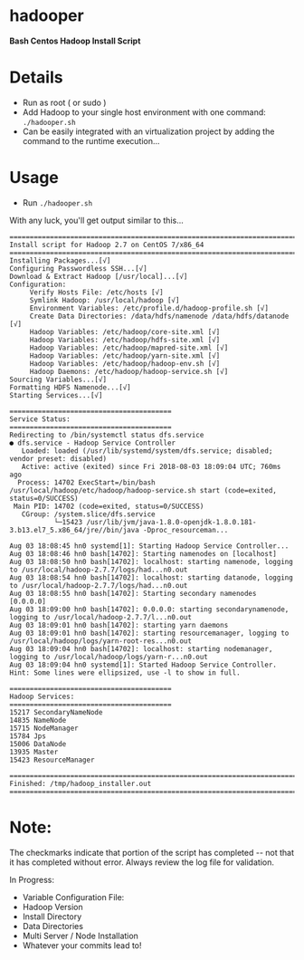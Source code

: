 # hadooper
**Bash Centos Hadoop Install Script**

# Details #
* Run as root ( or sudo )
* Add Hadoop to your single host environment with one command: `./hadooper.sh`
* Can be easily integrated with an virtualization project by adding the command to the runtime execution...

# Usage #
* Run `./hadooper.sh`

With any luck, you'll get output similar to this...

```
================================================================================
Install script for Hadoop 2.7 on CentOS 7/x86_64
================================================================================
Installing Packages...[√]
Configuring Passwordless SSH...[√]
Download & Extract Hadoop [/usr/local]...[√]
Configuration:
	 Verify Hosts File: /etc/hosts [√]
	 Symlink Hadoop: /usr/local/hadoop [√]
	 Environment Variables: /etc/profile.d/hadoop-profile.sh [√]
	 Create Data Directories: /data/hdfs/namenode /data/hdfs/datanode [√]
	 Hadoop Variables: /etc/hadoop/core-site.xml [√]
	 Hadoop Variables: /etc/hadoop/hdfs-site.xml [√]
	 Hadoop Variables: /etc/hadoop/mapred-site.xml [√]
	 Hadoop Variables: /etc/hadoop/yarn-site.xml [√]
	 Hadoop Variables: /etc/hadoop/hadoop-env.sh [√]
	 Hadoop Daemons: /etc/hadoop/hadoop-service.sh [√]
Sourcing Variables...[√]
Formatting HDFS Namenode...[√]
Starting Services...[√]

========================================
Service Status:
========================================
Redirecting to /bin/systemctl status dfs.service
● dfs.service - Hadoop Service Controller
   Loaded: loaded (/usr/lib/systemd/system/dfs.service; disabled; vendor preset: disabled)
   Active: active (exited) since Fri 2018-08-03 18:09:04 UTC; 760ms ago
  Process: 14702 ExecStart=/bin/bash /usr/local/hadoop/etc/hadoop/hadoop-service.sh start (code=exited, status=0/SUCCESS)
 Main PID: 14702 (code=exited, status=0/SUCCESS)
   CGroup: /system.slice/dfs.service
           └─15423 /usr/lib/jvm/java-1.8.0-openjdk-1.8.0.181-3.b13.el7_5.x86_64/jre//bin/java -Dproc_resourceman...

Aug 03 18:08:45 hn0 systemd[1]: Starting Hadoop Service Controller...
Aug 03 18:08:46 hn0 bash[14702]: Starting namenodes on [localhost]
Aug 03 18:08:50 hn0 bash[14702]: localhost: starting namenode, logging to /usr/local/hadoop-2.7.7/logs/had...n0.out
Aug 03 18:08:54 hn0 bash[14702]: localhost: starting datanode, logging to /usr/local/hadoop-2.7.7/logs/had...n0.out
Aug 03 18:08:55 hn0 bash[14702]: Starting secondary namenodes [0.0.0.0]
Aug 03 18:09:00 hn0 bash[14702]: 0.0.0.0: starting secondarynamenode, logging to /usr/local/hadoop-2.7.7/l...n0.out
Aug 03 18:09:01 hn0 bash[14702]: starting yarn daemons
Aug 03 18:09:01 hn0 bash[14702]: starting resourcemanager, logging to /usr/local/hadoop/logs/yarn-root-res...n0.out
Aug 03 18:09:04 hn0 bash[14702]: localhost: starting nodemanager, logging to /usr/local/hadoop/logs/yarn-r...n0.out
Aug 03 18:09:04 hn0 systemd[1]: Started Hadoop Service Controller.
Hint: Some lines were ellipsized, use -l to show in full.

========================================
Hadoop Services:
========================================
15217 SecondaryNameNode
14835 NameNode
15715 NodeManager
15784 Jps
15006 DataNode
13935 Master
15423 ResourceManager

================================================================================
Finished: /tmp/hadoop_installer.out
================================================================================
```

# Note: 
The checkmarks indicate that portion of the script has completed -- not that it has completed without error.
Always review the log file for validation.

In Progress:

* Variable Configuration File:
 * Hadoop Version
 * Install Directory
 * Data Directories
 * Multi Server / Node Installation
 * Whatever your commits lead to!


